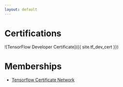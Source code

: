 ```yaml
---
layout: default
---
```


# **Certifications**

![TensorFlow Developer Certificate]({{ site.tf_dev_cert }})
# **Memberships**

- <a href="{{ site.tf_cert_net }}" class="tf">Tensorflow Certificate Network</a>